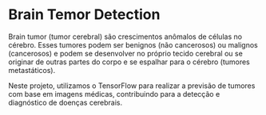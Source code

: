 # Brain Temor Detection

<p> Brain tumor (tumor cerebral) são crescimentos anômalos de células no cérebro. Esses tumores podem ser benignos (não cancerosos) ou malignos (cancerosos) e podem se desenvolver no próprio tecido cerebral ou se originar de outras partes do corpo e se espalhar para o cérebro (tumores metastáticos).</p>
<p>Neste projeto, utilizamos o TensorFlow para realizar a previsão de tumores com base em imagens médicas, contribuindo para a detecção e diagnóstico de doenças cerebrais. </p>
